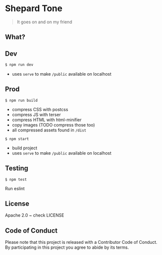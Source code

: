 # Shepard Tone
> It goes on and on my friend

## What?



## Dev

```bash
$ npm run dev
```

* uses `serve` to make `/public` available on localhost

## Prod

```
$ npm run build
```

* compress CSS with postcss
* compress JS with terser
* compress HTML with html-minifier
* copy images (TODO compress those too)
* all compressed assets found in `/dist`


```
$ npm start
```

* build project
* uses `serve` to make `/public` available on localhost

## Testing

```
$ npm test
```

Run eslint

## License

Apache 2.0 ~ check LICENSE

## Code of Conduct
Please note that this project is released with a Contributor Code of Conduct. By participating in this project you agree to abide by its terms.

